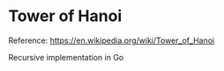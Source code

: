 # Tower of Hanoi

Reference: https://en.wikipedia.org/wiki/Tower_of_Hanoi 

Recursive implementation in Go
